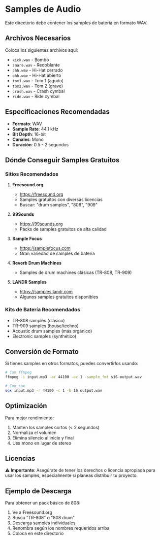 # Samples de Audio

Este directorio debe contener los samples de batería en formato WAV.

## Archivos Necesarios

Coloca los siguientes archivos aquí:

- `kick.wav` - Bombo
- `snare.wav` - Redoblante
- `chh.wav` - Hi-Hat cerrado
- `ohh.wav` - Hi-Hat abierto
- `tom1.wav` - Tom 1 (agudo)
- `tom2.wav` - Tom 2 (grave)
- `crash.wav` - Crash cymbal
- `ride.wav` - Ride cymbal

## Especificaciones Recomendadas

- **Formato**: WAV
- **Sample Rate**: 44.1 kHz
- **Bit Depth**: 16-bit
- **Canales**: Mono
- **Duración**: 0.5 - 2 segundos

## Dónde Conseguir Samples Gratuitos

### Sitios Recomendados

1. **Freesound.org**
   - https://freesound.org
   - Samples gratuitos con diversas licencias
   - Buscar: "drum samples", "808", "909"

2. **99Sounds**
   - https://99sounds.org
   - Packs de samples gratuitos de alta calidad

3. **Sample Focus**
   - https://samplefocus.com
   - Gran variedad de samples de batería

4. **Reverb Drum Machines**
   - Samples de drum machines clásicas (TR-808, TR-909)

5. **LANDR Samples**
   - https://samples.landr.com
   - Algunos samples gratuitos disponibles

### Kits de Batería Recomendados

- TR-808 samples (clásico)
- TR-909 samples (house/techno)
- Acoustic drum samples (más orgánico)
- Electronic samples (synthético)

## Conversión de Formato

Si tienes samples en otros formatos, puedes convertirlos usando:

```bash
# Con ffmpeg
ffmpeg -i input.mp3 -ar 44100 -ac 1 -sample_fmt s16 output.wav

# Con sox
sox input.mp3 -r 44100 -c 1 -b 16 output.wav
```

## Optimización

Para mejor rendimiento:
1. Mantén los samples cortos (< 2 segundos)
2. Normaliza el volumen
3. Elimina silencio al inicio y final
4. Usa mono en lugar de stereo

## Licencias

⚠️ **Importante**: Asegúrate de tener los derechos o licencia apropiada para usar los samples, especialmente si planeas distribuir tu proyecto.

## Ejemplo de Descarga

Para obtener un pack básico de 808:

1. Ve a Freesound.org
2. Busca "TR-808" o "808 drum"
3. Descarga samples individuales
4. Renombra según los nombres requeridos arriba
5. Coloca en este directorio

